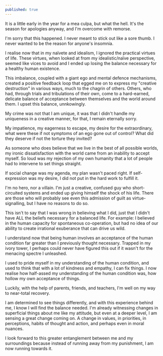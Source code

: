 ```yaml
---
published: true
---
```

It is a little early in the year for a mea culpa, but what the hell. It's the season for apologies anyway, and I'm overcome with remorse. 

I'm sorry that this happened. I never meant to stick out like a sore thumb. I never wanted to be the reason for anyone's insomnia.

I realise now that in my naïvete and idealism, I ignored the practical virtues of life. These virtues, when looked at from my idealistic/naïve perspective, seemed like vices to avoid and I ended up losing the balance necessary for a healthy human existence.

This imbalance, coupled with a giant ego and mental defence mechanisms, created a positive feedback loop that egged me on to express my "creative destruction" in various ways, much to the chagrin of others. Others, who had, through trials and tribulations of their own, come to a hard-earned, delicate balance of acceptance between themselves and the world around them. I upset this balance, unnkowingly.

My crime was not that I am unique, it was that I didn't handle my uniqueness in a creative manner, for that, I remain eternally sorry.

My impatience, my eagerness to escape, my desire for the extraordinary, what were these if not symptoms of an ego gone out of control? What did they deserve if not the torture they invited?

As someone who does believe that we live in the best of all possible worlds, my ironic dissatisfaction with the world came from an inability to accept myself. So loud was my rejection of my own humanity that a lot of people had to intervene to set things straight.

If social change was my agenda, my plan wasn't paced right. If self-expression was my desire, I did not put in the hard work to fulfill it.

I'm no hero, nor a villain. I'm just a creative, confused guy who short-circuited systems and ended up giving himself the shock of his life. There are those who will probably see even this admission of guilt as virtue-signalling, but I have no reasons to do so.

This isn't to say that I was wrong in believing what I did, just that I didn't have ALL the beliefs necessary for a balanced life. For example: I believed in the human capacity for spontaneous co-operation, but had no idea of our ability to create irrational exuberance that can drive us wild.

I understand now that being human involves an acceptance of the human condition far greater than I previously thought necessary. Trapped in my ivory tower, I perhaps could never have figured this out if it wasn't for the menacing spectre I unleashed.

I used to pride myself in my understanding of the human condition, and used to think that with a lot of kindness and empathy, I can fix things. I now realise how half-assed my understanding of the human condition was, how hollow my own acceptance of things.

Luckily, with the help of parents, friends, and teachers, I'm well on my way to near-total recovery.

I am determined to see things differently, and with this experience behind me, I know I will find the balance needed. I'm already witnessing changes in superficial things about me like my attitude, but even at a deeper level, I am sensing a great change coming on. A change in values, in priorities, in perceptions, habits of thought and action, and perhaps even in moral nuances.

I look forward to this greater entanglement between me and my surroundings because instead of running away from my punishment, I am now running towards it.
